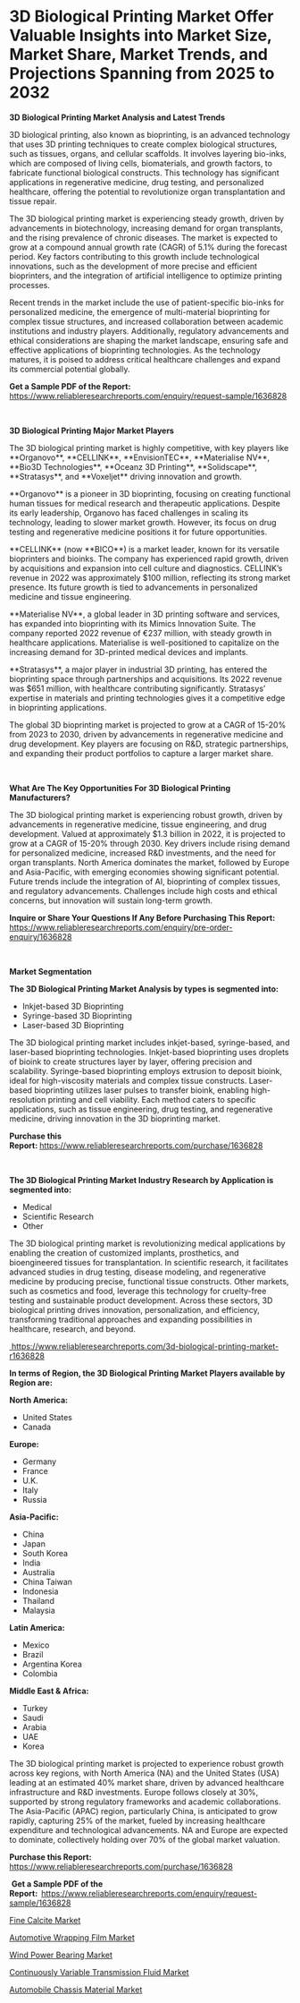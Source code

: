 <p><h1>3D Biological Printing Market Offer Valuable Insights into Market Size, Market Share, Market Trends, and Projections Spanning from 2025 to 2032</h1></p><p><strong>3D Biological Printing Market Analysis and Latest Trends</strong></p>
<p><p>3D biological printing, also known as bioprinting, is an advanced technology that uses 3D printing techniques to create complex biological structures, such as tissues, organs, and cellular scaffolds. It involves layering bio-inks, which are composed of living cells, biomaterials, and growth factors, to fabricate functional biological constructs. This technology has significant applications in regenerative medicine, drug testing, and personalized healthcare, offering the potential to revolutionize organ transplantation and tissue repair.</p><p>The 3D biological printing market is experiencing steady growth, driven by advancements in biotechnology, increasing demand for organ transplants, and the rising prevalence of chronic diseases. The market is expected to grow at a compound annual growth rate (CAGR) of 5.1% during the forecast period. Key factors contributing to this growth include technological innovations, such as the development of more precise and efficient bioprinters, and the integration of artificial intelligence to optimize printing processes.</p><p>Recent trends in the market include the use of patient-specific bio-inks for personalized medicine, the emergence of multi-material bioprinting for complex tissue structures, and increased collaboration between academic institutions and industry players. Additionally, regulatory advancements and ethical considerations are shaping the market landscape, ensuring safe and effective applications of bioprinting technologies. As the technology matures, it is poised to address critical healthcare challenges and expand its commercial potential globally.</p></p>
<p><strong>Get a Sample PDF of the Report:&nbsp;</strong> <a href="https://www.reliableresearchreports.com/enquiry/request-sample/1636828?utm_campaign=33&utm_medium=2&utm_source=Github&utm_content=ia&utm_term=25012025&utm_id=3d-biological-printing">https://www.reliableresearchreports.com/enquiry/request-sample/1636828</a></p>
<p>&nbsp;</p>
<p><strong>3D Biological Printing Major Market Players</strong></p>
<p><p>The 3D biological printing market is highly competitive, with key players like **Organovo**, **CELLINK**, **EnvisionTEC**, **Materialise NV**, **Bio3D Technologies**, **Oceanz 3D Printing**, **Solidscape**, **Stratasys**, and **Voxeljet** driving innovation and growth.  </p><p>**Organovo** is a pioneer in 3D bioprinting, focusing on creating functional human tissues for medical research and therapeutic applications. Despite its early leadership, Organovo has faced challenges in scaling its technology, leading to slower market growth. However, its focus on drug testing and regenerative medicine positions it for future opportunities.  </p><p>**CELLINK** (now **BICO**) is a market leader, known for its versatile bioprinters and bioinks. The company has experienced rapid growth, driven by acquisitions and expansion into cell culture and diagnostics. CELLINK’s revenue in 2022 was approximately $100 million, reflecting its strong market presence. Its future growth is tied to advancements in personalized medicine and tissue engineering.  </p><p>**Materialise NV**, a global leader in 3D printing software and services, has expanded into bioprinting with its Mimics Innovation Suite. The company reported 2022 revenue of €237 million, with steady growth in healthcare applications. Materialise is well-positioned to capitalize on the increasing demand for 3D-printed medical devices and implants.  </p><p>**Stratasys**, a major player in industrial 3D printing, has entered the bioprinting space through partnerships and acquisitions. Its 2022 revenue was $651 million, with healthcare contributing significantly. Stratasys’ expertise in materials and printing technologies gives it a competitive edge in bioprinting applications.  </p><p>The global 3D bioprinting market is projected to grow at a CAGR of 15-20% from 2023 to 2030, driven by advancements in regenerative medicine and drug development. Key players are focusing on R&D, strategic partnerships, and expanding their product portfolios to capture a larger market share.</p></p>
<p>&nbsp;</p>
<p><strong>What Are The Key Opportunities For 3D Biological Printing Manufacturers?</strong></p>
<p><p>The 3D biological printing market is experiencing robust growth, driven by advancements in regenerative medicine, tissue engineering, and drug development. Valued at approximately $1.3 billion in 2022, it is projected to grow at a CAGR of 15-20% through 2030. Key drivers include rising demand for personalized medicine, increased R&D investments, and the need for organ transplants. North America dominates the market, followed by Europe and Asia-Pacific, with emerging economies showing significant potential. Future trends include the integration of AI, bioprinting of complex tissues, and regulatory advancements. Challenges include high costs and ethical concerns, but innovation will sustain long-term growth.</p></p>
<p><strong>Inquire or Share Your Questions If Any Before Purchasing This Report:</strong> <a href="https://www.reliableresearchreports.com/enquiry/pre-order-enquiry/1636828?utm_campaign=33&utm_medium=2&utm_source=Github&utm_content=ia&utm_term=25012025&utm_id=3d-biological-printing">https://www.reliableresearchreports.com/enquiry/pre-order-enquiry/1636828</a></p>
<p>&nbsp;</p>
<p><strong>Market Segmentation</strong></p>
<p><strong>The 3D Biological Printing Market Analysis by types is segmented into:</strong></p>
<p><ul><li>Inkjet-based 3D Bioprinting</li><li>Syringe-based 3D Bioprinting</li><li>Laser-based 3D Bioprinting</li></ul></p>
<p><p>The 3D biological printing market includes inkjet-based, syringe-based, and laser-based bioprinting technologies. Inkjet-based bioprinting uses droplets of bioink to create structures layer by layer, offering precision and scalability. Syringe-based bioprinting employs extrusion to deposit bioink, ideal for high-viscosity materials and complex tissue constructs. Laser-based bioprinting utilizes laser pulses to transfer bioink, enabling high-resolution printing and cell viability. Each method caters to specific applications, such as tissue engineering, drug testing, and regenerative medicine, driving innovation in the 3D bioprinting market.</p></p>
<p><strong>Purchase this Report:&nbsp;</strong><a href="https://www.reliableresearchreports.com/purchase/1636828?utm_campaign=33&utm_medium=2&utm_source=Github&utm_content=ia&utm_term=25012025&utm_id=3d-biological-printing">https://www.reliableresearchreports.com/purchase/1636828</a></p>
<p>&nbsp;</p>
<p><strong>The 3D Biological Printing Market Industry Research by Application is segmented into:</strong></p>
<p><ul><li>Medical</li><li>Scientific Research</li><li>Other</li></ul></p>
<p><p>The 3D biological printing market is revolutionizing medical applications by enabling the creation of customized implants, prosthetics, and bioengineered tissues for transplantation. In scientific research, it facilitates advanced studies in drug testing, disease modeling, and regenerative medicine by producing precise, functional tissue constructs. Other markets, such as cosmetics and food, leverage this technology for cruelty-free testing and sustainable product development. Across these sectors, 3D biological printing drives innovation, personalization, and efficiency, transforming traditional approaches and expanding possibilities in healthcare, research, and beyond.</p></p>
<p><a href="https://www.reliableresearchreports.com/3d-biological-printing-market-r1636828?utm_campaign=33&utm_medium=2&utm_source=Github&utm_content=ia&utm_term=25012025&utm_id=3d-biological-printing">&nbsp;https://www.reliableresearchreports.com/3d-biological-printing-market-r1636828</a></p>
<p><strong>In terms of Region, the 3D Biological Printing Market Players available by Region are:</strong></p>
<p>
    <p> <strong> North America: </strong>
        <ul>
            <li>United States</li>
            <li>Canada</li>
        </ul>
        </p> 
    <p> <strong> Europe: </strong>
        <ul>
            <li>Germany</li>
            <li>France</li>
            <li>U.K.</li>
            <li>Italy</li>
            <li>Russia</li>
        </ul>
        </p> 
    <p> <strong> Asia-Pacific: </strong>
        <ul>
            <li>China</li>
            <li>Japan</li>
            <li>South Korea</li>
            <li>India</li>
            <li>Australia</li>
            <li>China Taiwan</li>
            <li>Indonesia</li>
            <li>Thailand</li>
            <li>Malaysia</li>
        </ul>
        </p> 
    <p> <strong> Latin America: </strong>
        <ul>
            <li>Mexico</li>
            <li>Brazil</li>
            <li>Argentina Korea</li>
            <li>Colombia</li>
        </ul>
        </p> 
    <p> <strong> Middle East & Africa: </strong>
        <ul>
            <li>Turkey</li>
            <li>Saudi</li>
            <li>Arabia</li>
            <li>UAE</li>
            <li>Korea</li>
        </ul>
    </p>
    </p>
<p><p>The 3D biological printing market is projected to experience robust growth across key regions, with North America (NA) and the United States (USA) leading at an estimated 40% market share, driven by advanced healthcare infrastructure and R&D investments. Europe follows closely at 30%, supported by strong regulatory frameworks and academic collaborations. The Asia-Pacific (APAC) region, particularly China, is anticipated to grow rapidly, capturing 25% of the market, fueled by increasing healthcare expenditure and technological advancements. NA and Europe are expected to dominate, collectively holding over 70% of the global market valuation.</p></p>
<p><strong>Purchase this Report: </strong><a href="https://www.reliableresearchreports.com/purchase/1636828?utm_campaign=33&utm_medium=2&utm_source=Github&utm_content=ia&utm_term=25012025&utm_id=3d-biological-printing">https://www.reliableresearchreports.com/purchase/1636828</a></p>
<p>&nbsp;<strong>Get a Sample PDF of the Report:&nbsp;&nbsp;</strong><a href="https://www.reliableresearchreports.com/enquiry/request-sample/1636828?utm_campaign=33&utm_medium=2&utm_source=Github&utm_content=ia&utm_term=25012025&utm_id=3d-biological-printing">https://www.reliableresearchreports.com/enquiry/request-sample/1636828</a></p>
<p><strong></strong></p>
<p><p><a href="https://github.com/arnoldannice0/Market-Research-Report-List-1/blob/main/fine-calcite-market.md?utm_campaign=33&utm_medium=2&utm_source=Github&utm_content=ia&utm_term=25012025&utm_id=3d-biological-printing">Fine Calcite Market</a></p><p><a href="https://github.com/bensemilia864/Market-Research-Report-List-1/blob/main/automotive-wrapping-film-market.md?utm_campaign=33&utm_medium=2&utm_source=Github&utm_content=ia&utm_term=25012025&utm_id=3d-biological-printing">Automotive Wrapping Film Market</a></p><p><a href="https://github.com/sungbruington660/Market-Research-Report-List-1/blob/main/wind-power-bearing-market.md?utm_campaign=33&utm_medium=2&utm_source=Github&utm_content=ia&utm_term=25012025&utm_id=3d-biological-printing">Wind Power Bearing Market</a></p><p><a href="https://github.com/justalichtenberger/Market-Research-Report-List-1/blob/main/continuously-variable-transmission-fluid-market.md?utm_campaign=33&utm_medium=2&utm_source=Github&utm_content=ia&utm_term=25012025&utm_id=3d-biological-printing">Continuously Variable Transmission Fluid Market</a></p><p><a href="https://github.com/gerdabatiskzv9/Market-Research-Report-List-1/blob/main/automobile-chassis-material-market.md?utm_campaign=33&utm_medium=2&utm_source=Github&utm_content=ia&utm_term=25012025&utm_id=3d-biological-printing">Automobile Chassis Material Market</a></p></p>